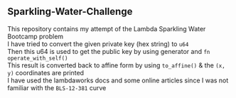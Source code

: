 ## Sparkling-Water-Challenge
This repository contains my attempt of the Lambda Sparkling Water Bootcamp problem  
I have tried to convert the given private key (hex string) to ```u64```  
Then this u64 is used to get the public key by using generator and ```fn operate_with_self()```  
This result is converted back to affine form by using ```to_affine()``` & the ```(x, y)``` coordinates are printed  
I have used the lambdaworks docs and some online articles since I was not familiar with the ```BLS-12-381``` curve  
